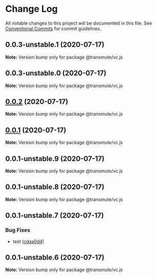 # Change Log

All notable changes to this project will be documented in this file.
See [Conventional Commits](https://conventionalcommits.org) for commit guidelines.

## 0.0.3-unstable.1 (2020-07-17)

**Note:** Version bump only for package @transmute/vc.js





## 0.0.3-unstable.0 (2020-07-17)

**Note:** Version bump only for package @transmute/vc.js





## [0.0.2](https://github.com/transmute-industries/vc.js/compare/v0.0.1...v0.0.2) (2020-07-17)

**Note:** Version bump only for package @transmute/vc.js





## [0.0.1](https://github.com/transmute-industries/vc.js/compare/v0.0.1-unstable.9...v0.0.1) (2020-07-17)

**Note:** Version bump only for package @transmute/vc.js





## 0.0.1-unstable.9 (2020-07-17)

**Note:** Version bump only for package @transmute/vc.js





## 0.0.1-unstable.8 (2020-07-17)

**Note:** Version bump only for package @transmute/vc.js





## 0.0.1-unstable.7 (2020-07-17)


### Bug Fixes

* test ([cdaa0d4](https://github.com/transmute-industries/vc.js/commit/cdaa0d489bfb5390ed98545884642c798ce18192))





## 0.0.1-unstable.6 (2020-07-17)

**Note:** Version bump only for package @transmute/vc.js

